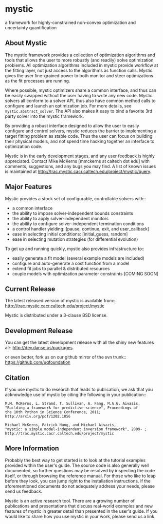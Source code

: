 mystic
======
a framework for highly-constrained non-convex optimization and uncertainty quantification

About Mystic
------------
The mystic framework provides a collection of optimization algorithms
and tools that allows the user to more robustly (and readily) solve
optimization problems. All optimization algorithms included in mystic
provide workflow at the fitting layer, not just access to the algorithms
as function calls. Mystic gives the user fine-grained power to both
monitor and steer optimizations as the fit processes are running.

Where possible, mystic optimizers share a common interface, and thus can
be easily swapped without the user having to write any new code. Mystic
solvers all conform to a solver API, thus also have common method calls
to configure and launch an optimization job. For more details, see
`mystic.abstract_solver`. The API also makes it easy to bind a favorite
3rd party solver into the mystic framework.

By providing a robust interface designed to allow the user to easily
configure and control solvers, mystic reduces the barrier to implementing
a target fitting problem as stable code. Thus the user can focus on
building their physical models, and not spend time hacking together an
interface to optimization code.

Mystic is in the early development stages, and any user feedback is
highly appreciated. Contact Mike McKerns [mmckerns at caltech dot edu]
with comments, suggestions, and any bugs you may find.  A list of known
issues is maintained at http://trac.mystic.cacr.caltech.edu/project/mystic/query.

Major Features
--------------
Mystic provides a stock set of configurable, controllable solvers with::

* a common interface
* the ability to impose solver-independent bounds constraints
* the ability to apply solver-independent monitors
* the ability to configure solver-independent termination conditions
* a control handler yielding: [pause, continue, exit, and user_callback]
* ease in selecting initial conditions: [initial_guess, random]
* ease in selecting mutation strategies (for differential evolution)

To get up and running quickly, mystic also provides infrastructure to::

* easily generate a fit model (several example models are included)
* configure and auto-generate a cost function from a model
* extend fit jobs to parallel & distributed resources
* couple models with optimization parameter constraints [COMING SOON]


Current Release
---------------
The latest released version of mystic is available from::
    http://trac.mystic.cacr.caltech.edu/project/mystic

Mystic is distributed under a 3-clause BSD license.

Development Release
-------------------
You can get the latest development release with all the shiny new features at::
    http://dev.danse.us/packages.

or even better, fork us on our github mirror of the svn trunk::
    https://github.com/uqfoundation

Citation
--------
If you use mystic to do research that leads to publication, we ask that you
acknowledge use of mystic by citing the following in your publication::

    M.M. McKerns, L. Strand, T. Sullivan, A. Fang, M.A.G. Aivazis,
    "Building a framework for predictive science", Proceedings of
    the 10th Python in Science Conference, 2011;
    http://arxiv.org/pdf/1202.1056

    Michael McKerns, Patrick Hung, and Michael Aivazis,
    "mystic: a simple model-independent inversion framework", 2009- ;
    http://trac.mystic.cacr.caltech.edu/project/mystic

More Information
----------------
Probably the best way to get started is to look at the tutorial examples provided
within the user's guide.  The source code is also generally well documented,
so further questions may be resolved by inspecting the code itself, or through 
browsing the reference manual. For those who like to leap before
they look, you can jump right to the installation instructions. If the aforementioned documents
do not adequately address your needs, please send us feedback.

Mystic is an active research tool. There are a growing number of publications and presentations that
discuss real-world examples and new features of mystic in greater detail than presented in the user's guide. 
If you would like to share how you use mystic in your work, please send us a link.

